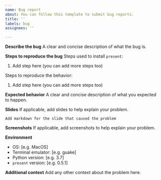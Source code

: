 ```yaml
---
name: Bug report
about: You can follow this template to submit bug reports.
title: ''
labels: bug
assignees: ''

---
```


<!-- Please read the filing issues section of the contributor's guide first: https://present.readthedocs.io/en/latest/contributing.html#filing-issues -->

**Describe the bug**
A clear and concise description of what the bug is.

**Steps to reproduce the bug**
Steps used to install `present`:
1. Add step here (you can add more steps too)

Steps to reproduce the behavior:
1. Add step here (you can add more steps too)

**Expected behavior**
A clear and concise description of what you expected to happen.

**Slides**
If applicable, add slides to help explain your problem.
```
Add markdown for the slide that caused the problem
```

**Screenshots**
If applicable, add screenshots to help explain your problem.

**Environment**
 - OS: [e.g. MacOS]
 - Terminal emulator: [e.g. guake]
 - Python version: [e.g. 3.7]
 - `present` version: [e.g. 0.5.1]

**Additional context**
Add any other context about the problem here.
